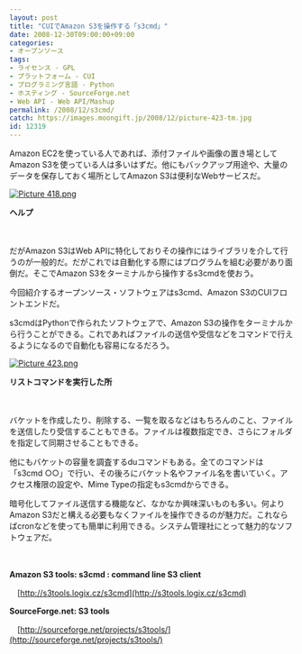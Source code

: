 ```yaml
---
layout: post
title: "CUIでAmazon S3を操作する「s3cmd」"
date: 2008-12-30T09:00:00+09:00
categories:
- オープンソース
tags: 
- ライセンス - GPL
- プラットフォーム - CUI
- プログラミング言語 - Python
- ホスティング - SourceForge.net
- Web API - Web API/Mashup
permalink: /2008/12/s3cmd/
catch: https://images.moongift.jp/2008/12/picture-423-tm.jpg
id: 12319
---
```

Amazon EC2を使っている人であれば、添付ファイルや画像の置き場としてAmazon S3を使っている人は多いはずだ。他にもバックアップ用途や、大量のデータを保存しておく場所としてAmazon S3は便利なWebサービスだ。

  

[![Picture 418.png](https://images.moongift.jp/2008/12/picture-418-tm.jpg)](https://images.moongift.jp/2008/12/picture-418.png)  
  
**ヘルプ**

  

　

  

だがAmazon S3はWeb APIに特化しておりその操作にはライブラリを介して行うのが一般的だ。だがこれでは自動化する際にはプログラムを組む必要があり面倒だ。そこでAmazon S3をターミナルから操作するs3cmdを使おう。

  

今回紹介するオープンソース・ソフトウェアはs3cmd、Amazon S3のCUIフロントエンドだ。

  
<!--more-->

s3cmdはPythonで作られたソフトウェアで、Amazon S3の操作をターミナルから行うことができる。これであればファイルの送信や受信などをコマンドで行えるようになるので自動化も容易になるだろう。

  

[![Picture 423.png](https://images.moongift.jp/2008/12/picture-423-tm.jpg)](https://images.moongift.jp/2008/12/picture-423.png)  
  
**リストコマンドを実行した所**

  

　

  

バケットを作成したり、削除する、一覧を取るなどはもちろんのこと、ファイルを送信したり受信することもできる。ファイルは複数指定でき、さらにフォルダを指定して同期させることもできる。

  

他にもバケットの容量を調査するduコマンドもある。全てのコマンドは「s3cmd ○○」で行い、その後ろにバケット名やファイル名を書いていく。アクセス権限の設定や、Mime Typeの指定もs3cmdからできる。

  

暗号化してファイル送信する機能など、なかなか興味深いものも多い。何よりAmazon S3だと構える必要もなくファイルを操作できるのが魅力だ。これならばcronなどを使っても簡単に利用できる。システム管理社にとって魅力的なソフトウェアだ。

  

　

  

**Amazon S3 tools: s3cmd : command line S3 client**  
  
　[http://s3tools.logix.cz/s3cmd](http://s3tools.logix.cz/s3cmd)

  

**SourceForge.net: S3 tools**  
  
　[http://sourceforge.net/projects/s3tools/](http://sourceforge.net/projects/s3tools/)

  
